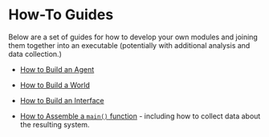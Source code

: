 # How-To Guides

Below are a set of guides for how to develop your own modules and joining them together into an executable (potentially with additional analysis and data collection.)

- [How to Build an Agent](HowToBuildAnAgent.md)

- [How to Build a World](HowToBuildAWorld.md)

- [How to Build an Interface](HowToBuildAnInterface.md)

- [How to Assemble a `main()` function](HowToAssembleAMain.md) - including how to collect data about the resulting system.
